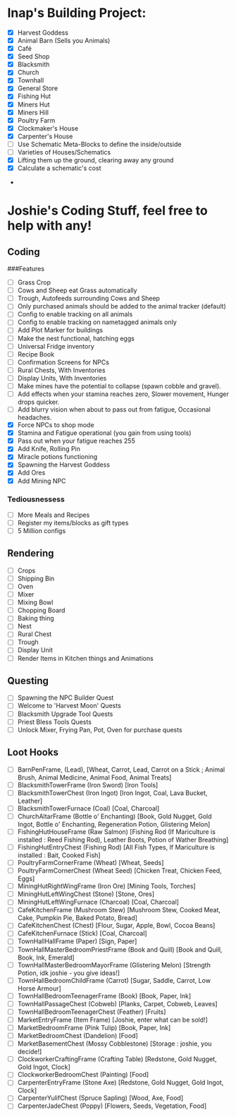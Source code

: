 # Inap's Building Project:
- [x] Harvest Goddess
- [x] Animal Barn (Sells you Animals)
- [x] Café 
- [x] Seed Shop
- [x] Blacksmith
- [x] Church
- [x] Townhall
- [x] General Store
- [x] Fishing Hut 
- [x] Miners Hut 
- [x] Miners Hill
- [x] Poultry Farm
- [x] Clockmaker's House
- [x] Carpenter's House
- [ ] Use Schematic Meta-Blocks to define the inside/outside
- [ ] Varieties of Houses/Schematics
- [x] Lifting them up the ground, clearing away any ground
- [x] Calculate a schematic's cost
- 
# Joshie's Coding Stuff, feel free to help with any!
## Coding
###Features
- [ ] Grass Crop
- [ ] Cows and Sheep eat Grass automatically
- [ ] Trough, Autofeeds surrounding Cows and Sheep
- [ ] Only purchased animals should be added to the animal tracker (default)
- [ ] Config to enable tracking on all animals
- [ ] Config to enable tracking on nametagged animals only
- [ ] Add Plot Marker for buildings
- [ ] Make the nest functional, hatching eggs
- [ ] Universal Fridge inventory
- [ ] Recipe Book
- [ ] Confirmation Screens for NPCs
- [ ] Rural Chests, With Inventories
- [ ] Display Units, With Inventories
- [ ] Make mines have the potential to collapse (spawn cobble and gravel).
- [ ] Add effects when your stamina reaches zero, Slower movement, Hunger drops quicker. 
- [ ] Add blurry vision when about to pass out from fatigue, Occasional headaches.
- [x] Force NPCs to shop mode
- [x] Stamina and Fatigue operational (you gain from using tools)
- [x] Pass out when your fatigue reaches 255
- [x] Add Knife, Rolling Pin
- [x] Miracle potions functioning
- [x] Spawning the Harvest Goddess
- [x] Add Ores
- [x] Add Mining NPC

### Tediousnessess
- [ ] More Meals and Recipes
- [ ] Register my items/blocks as gift types
- [ ] 5 Million configs

## Rendering
- [ ] Crops
- [ ] Shipping Bin
- [ ] Oven
- [ ] Mixer
- [ ] Mixing Bowl
- [ ] Chopping Board
- [ ] Baking thing
- [ ] Nest
- [ ] Rural Chest
- [ ] Trough
- [ ] Display Unit
- [ ] Render Items in Kitchen things and Animations

## Questing
- [ ] Spawning the NPC Builder Quest
- [ ] Welcome to 'Harvest Moon' Quests
- [ ] Blacksmith Upgrade Tool Quests
- [ ] Priest Bless Tools Quests
- [ ] Unlock Mixer, Frying Pan, Pot, Oven for purchase quests

## Loot Hooks
- [ ] BarnPenFrame, (Lead), [Wheat, Carrot, Lead, Carrot on a Stick ; Animal Brush, Animal Medicine, Animal Food, Animal Treats]
- [ ] BlacksmithTowerFrame (Iron Sword) [Iron Tools]
- [ ] BlacksmithTowerChest (Iron Ingot) [Iron Ingot, Coal, Lava Bucket, Leather]
- [ ] BlacksmithTowerFurnace (Coal) [Coal, Charcoal]
- [ ] ChurchAltarFrame (Bottle o' Enchanting) [Book, Gold Nugget, Gold Ingot, Bottle o' Enchanting, Regeneration Potion, Glistering Melon]
- [ ] FishingHutHouseFrame (Raw Salmon) [Fishing Rod (If Mariculture is installed : Reed Fishing Rod), Leather Boots, Potion of Wather Breathing]
- [ ] FishingHutEntryChest (Fishing Rod) [All Fish Types, If Mariculture is installed : Bait, Cooked Fish]
- [ ] PoultryFarmCornerFrame (Wheat) [Wheat, Seeds]
- [ ] PoultryFarmCornerChest (Wheat Seed) [Chicken Treat, Chicken Feed, Eggs]
- [ ] MiningHutRightWingFrame (Iron Ore) [Mining Tools, Torches]
- [ ] MiningHutLeftWingChest (Stone) [Stone, Ores]
- [ ] MiningHutLeftWingFurnace (Charcoal) [Coal, Charcoal]
- [ ] CafeKitchenFrame (Mushroom Stew) [Mushroom Stew, Cooked Meat, Cake, Pumpkin Pie, Baked Potato, Bread]
- [ ] CafeKitchenChest (Chest) [Flour, Sugar, Apple, Bowl, Cocoa Beans]
- [ ] CafeKitchenFurnace (Stick) [Coal, Charcoal]
- [ ] TownHallHallFrame (Paper) [Sign, Paper]
- [ ] TownHallMasterBedroomPriestFrame (Book and Quill) [Book and Quill, Book, Ink, Emerald]
- [ ] TownHallMasterBedroomMayorFrame (Glistering Melon) [Strength Potion, idk joshie - you give ideas!]
- [ ] TownHallBedroomChildFrame (Carrot) [Sugar, Saddle, Carrot, Low Horse Armour]
- [ ] TownHallBedroomTeenagerFrame (Book) [Book, Paper, Ink]
- [ ] TownHallPassageChest (Cobweb) [Planks, Carpet, Cobweb, Leaves]
- [ ] TownHallBedroomTeenagerChest (Feather) [Fruits]
- [ ] MarketEntryFrame (Item Frame) [Joshie, enter what can be sold!]
- [ ] MarketBedroomFrame (Pink Tulip) [Book, Paper, Ink]
- [ ] MarketBedroomChest (Dandelion) [Food]
- [ ] MarketBasementChest (Mossy Cobblestone) [Storage : joshie, you decide!]
- [ ] ClockworkerCraftingFrame (Crafting Table) [Redstone, Gold Nugget, Gold Ingot, Clock]
- [ ] ClockworkerBedroomChest (Painting) [Food]
- [ ] CarpenterEntryFrame (Stone Axe) [Redstone, Gold Nugget, Gold Ingot, Clock]
- [ ] CarpenterYulifChest (Spruce Sapling) [Wood, Axe, Food]
- [ ] CarpenterJadeChest (Poppy) [Flowers, Seeds, Vegetation, Food]
